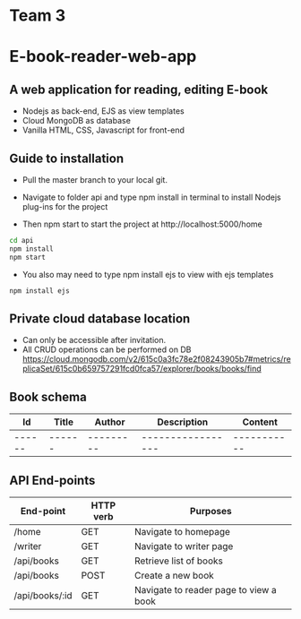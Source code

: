 # Team 3

# E-book-reader-web-app
## A web application for reading, editing E-book


- Nodejs as back-end, EJS as view templates
- Cloud MongoDB as database
- Vanilla HTML, CSS, Javascript for front-end

## Guide to installation

- Pull the master branch to your local git.

- Navigate to folder api and type npm install in terminal to install Nodejs plug-ins for the project
- Then npm start to start the project at http://localhost:5000/home

```sh
cd api
npm install
npm start
```

- You also may need to type npm install ejs to view with ejs templates 

```sh
npm install ejs
```

## Private cloud database location
- Can only be accessible after invitation.
- All CRUD operations can be performed on DB
https://cloud.mongodb.com/v2/615c0a3fc78e2f08243905b7#metrics/replicaSet/615c0b659757291fcd0fca57/explorer/books/books/find

## Book schema
| Id | Title | Author | Description | Content
| ------ | ------ | ------| ----- | -----|
| ------ | ------ | ---------| ----------------- | -----------|

## API End-points

| End-point | HTTP verb | Purposes 
| ------ | ------ | ------|
| /home | GET | Navigate to homepage
| /writer | GET | Navigate to writer page
| /api/books | GET | Retrieve list of books
| /api/books | POST | Create a new book
| /api/books/:id | GET | Navigate to reader page to view a book




